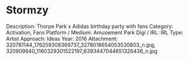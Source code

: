 # Stormzy

Description: Thorpe Park x Adidas birthday party with fans
Category: Activation, Fans
Platform / Medium: Amusement Park
Digi / IRL: IRL
Type: Artist
Approach: Ideas
Year: 2016
Attachment: 320781144_176259308369737_3278018654053530803_n.jpg, 320909840_1160329301522197_6393447044651326436_n.jpg